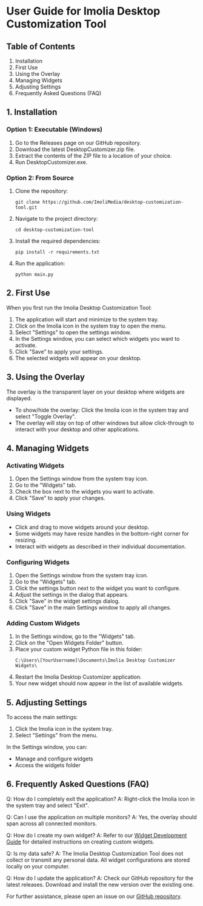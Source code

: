 # User Guide for Imolia Desktop Customization Tool

## Table of Contents
1. Installation
2. First Use
3. Using the Overlay
4. Managing Widgets
5. Adjusting Settings
6. Frequently Asked Questions (FAQ)

## 1. Installation

### Option 1: Executable (Windows)
1. Go to the Releases page on our GitHub repository.
2. Download the latest DesktopCustomizer.zip file.
3. Extract the contents of the ZIP file to a location of your choice.
4. Run DesktopCustomizer.exe.

### Option 2: From Source
1. Clone the repository:
   ```
   git clone https://github.com/ImoliMedia/desktop-customization-tool.git
   ```
2. Navigate to the project directory:
   ```
   cd desktop-customization-tool
   ```
3. Install the required dependencies:
   ```
   pip install -r requirements.txt
   ```
4. Run the application:
   ```
   python main.py
   ```

## 2. First Use

When you first run the Imolia Desktop Customization Tool:

1. The application will start and minimize to the system tray.
2. Click on the Imolia icon in the system tray to open the menu.
3. Select "Settings" to open the settings window.
4. In the Settings window, you can select which widgets you want to activate.
5. Click "Save" to apply your settings.
6. The selected widgets will appear on your desktop.

## 3. Using the Overlay

The overlay is the transparent layer on your desktop where widgets are displayed.

- To show/hide the overlay: Click the Imolia icon in the system tray and select "Toggle Overlay".
- The overlay will stay on top of other windows but allow click-through to interact with your desktop and other applications.

## 4. Managing Widgets

### Activating Widgets
1. Open the Settings window from the system tray icon.
2. Go to the "Widgets" tab.
3. Check the box next to the widgets you want to activate.
4. Click "Save" to apply your changes.

### Using Widgets
- Click and drag to move widgets around your desktop.
- Some widgets may have resize handles in the bottom-right corner for resizing.
- Interact with widgets as described in their individual documentation.

### Configuring Widgets
1. Open the Settings window from the system tray icon.
2. Go to the "Widgets" tab.
3. Click the settings button next to the widget you want to configure.
4. Adjust the settings in the dialog that appears.
5. Click "Save" in the widget settings dialog.
6. Click "Save" in the main Settings window to apply all changes.

### Adding Custom Widgets
1. In the Settings window, go to the "Widgets" tab.
2. Click on the "Open Widgets Folder" button.
3. Place your custom widget Python file in this folder:
   ```
   C:\Users\[YourUsername]\Documents\Imolia Desktop Customizer Widgets\
   ```
4. Restart the Imolia Desktop Customizer application.
5. Your new widget should now appear in the list of available widgets.

## 5. Adjusting Settings

To access the main settings:

1. Click the Imolia icon in the system tray.
2. Select "Settings" from the menu.

In the Settings window, you can:
- Manage and configure widgets
- Access the widgets folder

## 6. Frequently Asked Questions (FAQ)

Q: How do I completely exit the application?
A: Right-click the Imolia icon in the system tray and select "Exit".

Q: Can I use the application on multiple monitors?
A: Yes, the overlay should span across all connected monitors.

Q: How do I create my own widget?
A: Refer to our [Widget Development Guide](docs/WIDGET_DEVELOPMENT_GUIDE.md) for detailed instructions on creating custom widgets.

Q: Is my data safe?
A: The Imolia Desktop Customization Tool does not collect or transmit any personal data. All widget configurations are stored locally on your computer.

Q: How do I update the application?
A: Check our GitHub repository for the latest releases. Download and install the new version over the existing one.

For further assistance, please open an issue on our [GitHub repository](https://github.com/ImolaMedia/desktop-customization-tool/issues).